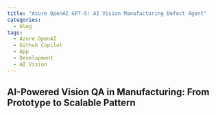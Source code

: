 ```yaml
---
title: "Azure OpenAI GPT-5: AI Vision Manufacturing Defect Agent"
categories:
  - blog
tags:
  - Azure OpenAI
  - Github Copilot
  - App
  - Development
  - AI Vision
---
```


## AI-Powered Vision QA in Manufacturing: From Prototype to Scalable Pattern
